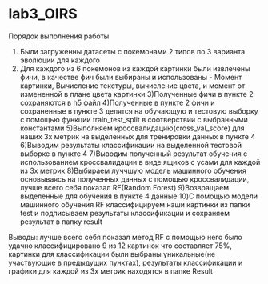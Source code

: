 # lab3_OIRS

Порядок выполнения работы
1) Были загруженны датасеты с покемонами 2 типов по 3 варианта эволюции для каждого
2) Для каждого из 6 покемонов из каждой картинки были извлечены фичи, в качестве фич были выбираны и использованы - Момент картинки, Вычисление текстуры, вычисление цвета, и момент от измененной в плане цвета картинки
3)Полученные фичи в пункте 2 сохраняются в h5 файл
4)Полученные в пункте 2 фичи и сохраненные в пункте 3 делятся на обучающую и тестовую выборку с помощью функции train_test_split в соотверствии с выбранными константами
5)Выполняем кроссвалидацию(cross_val_score) для наших 3х метрик на выделенных для тренировки данных в пункте 4
6)Выводим результаты классификации на выделенной тестовой выборке в пункте 4
7)Выводим полученный результат обучения с использованием кроссвалидации в виде ящиков с усами для каждой из 3х метрик
8)Выбираем луччшую модель машинного обучения основываясь на полученных данных с помощью кроссвалидации, лучше всего себя показал RF(Random Forest)
9)Возвращаем выделенные для обучения в пункте 4 данные
10)С помощью модели машинного обучения RF классифицируем наши картинки из папки test и подписываем результаты классификации и сохраняем результат в папку result

Выводы: лучше всего себя показал метод RF с помощью него было удачно классифицировано 9 из 12 картинок что составляет 75%, картинки для классификации были выбраны уникальные(не участвующие в предыдущих пунктах), результаты классификации и графики для каждой из 3х метрик находятся в папке Result
